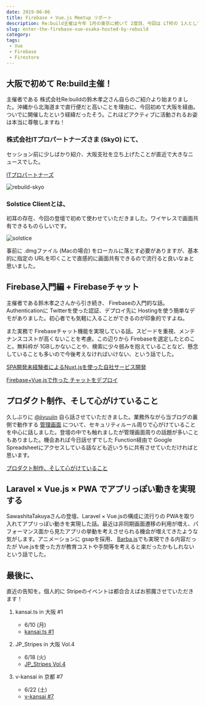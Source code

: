 ```yaml
---
date: 2019-06-06
title: Firebase + Vue.js Meetup リポート
description: Re:build主催は今年 1月の東京に続いて 2度目、今回は LT枠の 1人として参戦させていただきました。
slug: enter-the-firebase-vue-osaka-hosted-by-rebuild
category: 
tags: 
 - Vue
 - Firebase
 - Firestore
---
```


## 大阪で初めて Re:build主催！

主催者である 株式会社Re:buildの鈴木孝之さん自らのご紹介より始まりました。沖縄から北海道まで直行便だと高いことを理由に、今回初めて大阪を経由。ついでに開催したという経緯だったそう。これほどアクティブに活動されるお姿は本当に尊敬しますね！

### 株式会社ITプロパートナーズさま (SkyO) にて、

セッション前に少しばかり紹介、大阪支社を立ち上げたことが直近で大きなニュースでした。

<a class="link-preview" href="https://itpropartners.jp/">ITプロパートナーズ</a>

![rebuild-skyo](//images.ctfassets.net/gzkue3szf85p/4V83pYhDb8qCBZU2UpRDP1/c3e04e354f4fd6cf5ddf3304292430cf/rebuild_skyo.png)

### Solstice Clientとは、

初耳の存在、今回の登壇で初めて使わせていただきました。ワイヤレスで画面共有できるものらしいです。

![solstice](//images.ctfassets.net/gzkue3szf85p/3j9Xhm1KDrLOhMA1Lml00X/6a75870966853e7344894312a1043ed9/solstice.png)

事前に .dmgファイル (Macの場合) をローカルに落とす必要がありますが、基本的に指定の URLを叩くことで直感的に画面共有できるので流行ると良いなぁと思いました。

## Firebase入門編 + Firebaseチャット

主催者である鈴木孝之さんから引き続き、 Firebaseの入門的な話。 Authenticationに Twitterを使った認証、デプロイ先に Hostingを使う簡単なデモがありました。初心者でも気軽に入ることができるのが印象的ですよね。

また実務で Firebaseチャット機能を実現している話。スピードを重視、メンテナンスコストが高くないことを考慮。この辺りから Firebaseを選定したとのこと。無料枠が 1GBしかないことや、検索に少々弱みを抱えていることなど、懸念していることも多いので今後考えなければいけない、という話でした。

<a class="link-preview" href="https://speakerdeck.com/kkznch/development-of-own-service-using-nuxt-dot-js-by-inexperienced-spa-development">SPA開発未経験者によるNuxt.jsを使った自社サービス開発</a>

<a class="link-preview" href="https://speakerdeck.com/bumptakayuki/firebase-plus-vue-dot-jstezuo-tuta-tiyatutowotehuroi">Firebase+Vue.jsで作った チャットをデプロイ</a>

## プロダクト制作、そして心がけていること

久しぶりに [@jiyuujin](https://twitter.com/jiyuujinlab) 自ら話させていただきました。業務外ながら当ブログの裏側で動作する [管理画面](https://admin.nekodev.app/) について、セキュリティルール周りで心がけていることを中心に話しました。登壇の中でも触れましたが管理画面周りの話題が多いこともありました。機会あれば今日話せずでした Function経由で Google Spreadsheetにアクセスしている話なども近いうちに共有させていただければと思います。

<a class="link-preview" href="https://slides.com/jiyuujin/20190606#/">プロダクト制作、そして心がけていること</a>

## Laravel × Vue.js × PWA でアプリっぽい動きを実現する

SawashitaTakuyaさんの登壇、Laravel × Vue.jsの構成に流行りの PWAを取り入れてアプリっぽい動きを実現した話。最近は非同期画面遷移の利用が増え、パフォーマンス面から見たアプリの挙動を考えさせられる機会が増えてきたような気がします。アニメーションに gsapを採用、 [Barba.js](https://barba.js.org/)でも実現できる内容だったが Vue.jsを使った方が教育コストや手間等を考えると楽だったかもしれないという話でした。

## 最後に、

直近の告知を。個人的に Stripeのイベントは都合合えばお邪魔させていただきます！

1. kansai.ts in 大阪 #1
   - 6/10 (月)
   - <a class="link-preview" href="https://kansaits.connpass.com/event/130120/">kansai.ts #1</a>

2. JP_Stripes in 大阪 Vol.4
   - 6/18 (火)
   - <a class="link-preview" href="https://eventregist.com/e/JP_Stripes_Osaka_4">JP_Stripes Vol.4</a>

3. v-kansai in 京都 #7
   - 6/22 (土)
   - <a class="link-preview" href="https://vuekansai.connpass.com/event/127057/">v-kansai #7</a>
